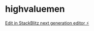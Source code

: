 # highvaluemen

[Edit in StackBlitz next generation editor ⚡️](https://stackblitz.com/~/github.com/iscmh/highvaluemen)